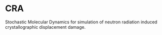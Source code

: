 # CRA
Stochastic Molecular Dynamics for simulation of neutron radiation induced crystallographic displacement damage.
